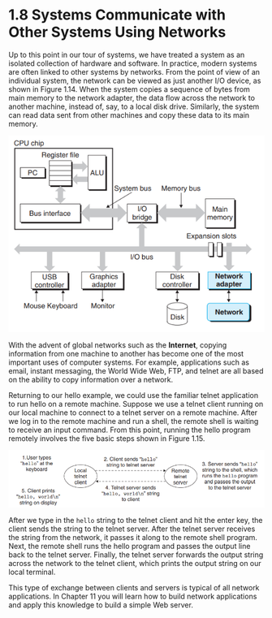 # 1.8 Systems Communicate with Other Systems Using Networks

Up to this point in our tour of systems, we have treated a system as an isolated collection of hardware and software. In practice, modern systems are often linked to other systems by networks. From the point of view of an individual system, the network can be viewed as just another I/O device, as shown in Figure 1.14. When the system copies a sequence of bytes from main memory to the network adapter, the data flow across the network to another machine, instead of, say, to a local disk drive. Similarly, the system can read data sent from other machines and copy these data to its main memory.

![Figure 1.14 A network is another I/O device.](<../.gitbook/assets/image (15) (1) (1) (1) (1) (1) (1).png>)

With the advent of global networks such as the **Internet**, copying information from one machine to another has become one of the most important uses of computer systems. For example, applications such as email, instant messaging, the World Wide Web, FTP, and telnet are all based on the ability to copy information over a network.

Returning to our hello example, we could use the familiar telnet application to run hello on a remote machine. Suppose we use a telnet client running on our local machine to connect to a telnet server on a remote machine. After we log in to the remote machine and run a shell, the remote shell is waiting to receive an input command. From this point, running the hello program remotely involves the five basic steps shown in Figure 1.15.

![Figure 1.15 Using telnet to run hello remotely over a network.](<../.gitbook/assets/image (16) (1) (1) (1) (1) (1) (1).png>)

After we type in the `hello` string to the telnet client and hit the enter key, the client sends the string to the telnet server. After the telnet server receives the string from the network, it passes it along to the remote shell program. Next, the remote shell runs the hello program and passes the output line back to the telnet server. Finally, the telnet server forwards the output string across the network to the telnet client, which prints the output string on our local terminal.

This type of exchange between clients and servers is typical of all network applications. In Chapter 11 you will learn how to build network applications and apply this knowledge to build a simple Web server.
